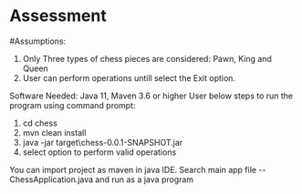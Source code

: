 # Assessment

#Assumptions:
1. Only Three types of chess pieces are considered: Pawn, King and Queen
2. User can perform operations untill select the Exit option.

Software Needed: Java 11, Maven 3.6 or higher
User below steps to run the program using command prompt:
1. cd chess
2. mvn clean install
3. java -jar target\chess-0.0.1-SNAPSHOT.jar
4. select option to perform valid operations

You can import project as maven in java IDE.
Search main app file -- ChessApplication.java and run as a java program

